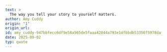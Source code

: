 ```yaml
---
text: >
  The way you tell your story to yourself matters.
author: Amy Cuddy
origin: "1"
origin_url: 
id: amy_cuddy-947bbfecc6df9e58a565de5faaa42844a793e1dfbbdb53350f5978daf5b0c37c
date: 2025-09-02
typ: quote
---
```

